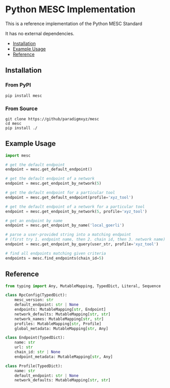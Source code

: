 
# Python MESC Implementation

This is a reference implementation of the Python MESC Standard

It has no external dependencies.

- [Installation](#installation)
- [Example Usage](#example-usage)
- [Reference](#reference)

## Installation

### From PyPI
`pip install mesc`

### From Source
```
git clone https://github/paradigmxyz/mesc
cd mesc
pip install ./
```

## Example Usage

```python
import mesc

# get the default endpoint
endpoint = mesc.get_default_endpoint()

# get the default endpoint of a network
endpoint = mesc.get_endpoint_by_network(5)

# get the default endpoint for a particular tool
endpoint = mesc.get_default_endpoint(profile='xyz_tool')

# get the default endpoint of a network for a particular tool
endpoint = mesc.get_endpoint_by_network(5, profile='xyz_tool')

# get an endpoint by name
endpoint = mesc.get_endpoint_by_name('local_goerli')

# parse a user-provided string into a matching endpoint
# (first try 1. endpoint name, then 2. chain id, then 3. network name)
endpoint = mesc.get_endpoint_by_query(user_str, profile='xyz_tool')

# find all endpoints matching given criteria
endpoints = mesc.find_endpoints(chain_id=5)
```

## Reference

```python
from typing import Any, MutableMapping, TypedDict, Literal, Sequence

class RpcConfig(TypedDict):
    mesc_version: str
    default_endpoint: str | None
    endpoints: MutableMapping[str, Endpoint]
    network_defaults: MutableMapping[str, str]
    network_names: MutableMapping[str, str]
    profiles: MutableMapping[str, Profile]
    global_metadata: MutableMapping[str, Any]

class Endpoint(TypedDict):
    name: str
    url: str
    chain_id: str | None
    endpoint_metadata: MutableMapping[str, Any]

class Profile(TypedDict):
    name: str
    default_endpoint: str | None
    network_defaults: MutableMapping[str, str]
```
